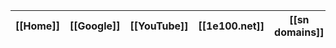| [[Home]] | [[Google]] | [[YouTube]] | [[1e100.net]] | [[sn domains]] | [[GGC]]
--- | --- | --- | --- | --- | ---